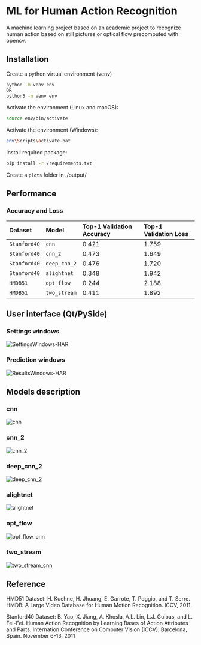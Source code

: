 
# ML for Human Action Recognition

A machine learning project based on an academic project to recognize human action based on still pictures or optical flow precomputed with opencv.

## Installation

Create a python virtual environment (venv)

```bash
python -m venv env
OR
python3 -m venv env
```

Activate the environment (Linux and macOS):
```bash
source env/bin/activate
```

Activate the environment (Windows):
```bash
env\Scripts\activate.bat
```

Install required package:

```bash
pip install -r /requirements.txt
```

Create a `plots` folder in ./output/

## Performance

### Accuracy and Loss
| Dataset         | Model         | Top-1 Validation Accuracy      | Top-1 Validation Loss      |
| :--------       | :-------      | :---------                     |:-----                      |
| `Stanford40`    | `cnn`         | 0.421                          | 1.759                      |
| `Stanford40`    | `cnn_2`       | 0.473                          | 1.649                      |
| `Stanford40`    | `deep_cnn_2`  | 0.476                          | 1.720                      |
| `Stanford40`    | `alightnet`   | 0.348                          | 1.942                      |
| `HMDB51`        | `opt_flow`    | 0.244                          | 2.188                      |
| `HMDB51`        | `two_stream`  | 0.411                          | 1.892                      |

## User interface (Qt/PySide)

### Settings windows

![SettingsWindows-HAR](https://github.com/user-attachments/assets/d6b36e64-4d67-44d6-9f0a-47e6860cd000)

### Prediction windows

![ResultsWindows-HAR](https://github.com/user-attachments/assets/925bf647-dfd5-4212-807e-b35e36d66ff9)

## Models description

### cnn
![cnn](https://github.com/user-attachments/assets/7e4d9ea9-f0b8-4240-a115-8ef9f7771569)

### cnn_2
![cnn_2](https://github.com/user-attachments/assets/24117d6f-e464-4ca7-b35a-acbd6c2266e2)

### deep_cnn_2
![deep_cnn_2](https://github.com/user-attachments/assets/67e052d5-b8d9-4d88-8b3f-e8ee77ca93e0)

### alightnet
![alightnet](https://github.com/user-attachments/assets/e2f317ee-6aad-4d8c-ab51-d906a99c38de)

### opt_flow
![opt_flow_cnn](https://github.com/user-attachments/assets/e88edc61-8cfd-490b-ab3f-32e4ddeabb3f)

### two_stream
![two_stream_cnn](https://github.com/user-attachments/assets/9312359f-b134-405e-8b24-ad03a560fccc)

## Reference
HMD51 Dataset:
H. Kuehne, H. Jhuang, E. Garrote, T. Poggio, and T. Serre. HMDB: A Large Video Database for Human Motion Recognition. ICCV, 2011.

Stanford40 Dataset:
B. Yao, X. Jiang, A. Khosla, A.L. Lin, L.J. Guibas, and L. Fei-Fei. Human Action Recognition by Learning Bases of Action Attributes and Parts. Internation Conference on Computer Vision (ICCV), Barcelona, Spain. November 6-13, 2011
